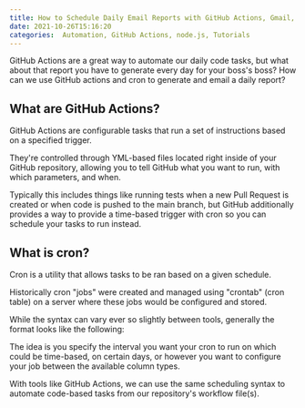 ```yaml
---
title: How to Schedule Daily Email Reports with GitHub Actions, Gmail, & Cron
date: 2021-10-26T15:16:20
categories:  Automation, GitHub Actions, node.js, Tutorials
---
```

GitHub Actions are a great way to automate our daily code tasks, but what about that report you have to generate every day for your boss's boss? How can we use GitHub actions and cron to generate and email a daily report?

## What are GitHub Actions?

GitHub Actions are configurable tasks that run a set of instructions based on a specified trigger.

They're controlled through YML-based files located right inside of your GitHub repository, allowing you to tell GitHub what you want to run, with which parameters, and when.

Typically this includes things like running tests when a new Pull Request is created or when code is pushed to the main branch, but GitHub additionally provides a way to provide a time-based trigger with cron so you can schedule your tasks to run instead.

## What is cron?

Cron is a utility that allows tasks to be ran based on a given schedule.

Historically cron "jobs" were created and managed using "crontab" (cron table) on a server where these jobs would be configured and stored.

While the syntax can vary ever so slightly between tools, generally the format looks like the following:

The idea is you specify the interval you want your cron to run on which could be time-based, on certain days, or however you want to configure your job between the available column types.

With tools like GitHub Actions, we can use the same scheduling syntax to automate code-based tasks from our repository's workflow file(s).